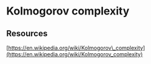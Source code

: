 # Kolmogorov complexity

## Resources

[https://en.wikipedia.org/wiki/Kolmogorov\_complexity](https://en.wikipedia.org/wiki/Kolmogorov_complexity)


